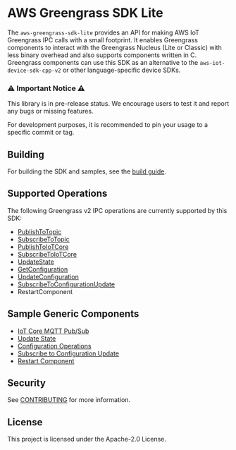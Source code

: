 # AWS Greengrass SDK Lite

The `aws-greengrass-sdk-lite` provides an API for making AWS IoT Greengrass IPC
calls with a small footprint. It enables Greengrass components to interact with
the Greengrass Nucleus (Lite or Classic) with less binary overhead and also
supports components written in C. Greengrass components can use this SDK as an
alternative to the `aws-iot-device-sdk-cpp-v2` or other language-specific device
SDKs.

### ⚠️ Important Notice ⚠️

This library is in pre-release status. We encourage users to test it and report
any bugs or missing features.

For development purposes, it is recommended to pin your usage to a specific
commit or tag.

## Building

For building the SDK and samples, see the [build guide](docs/BUILD.md).

## Supported Operations

The following Greengrass v2 IPC operations are currently supported by this SDK:

- [PublishToTopic](https://docs.aws.amazon.com/greengrass/v2/developerguide/ipc-publish-subscribe.html#ipc-operation-publishtotopic)
- [SubscribeToTopic](https://docs.aws.amazon.com/greengrass/v2/developerguide/ipc-publish-subscribe.html#ipc-operation-subscribetotopic)
- [PublishToIoTCore](https://docs.aws.amazon.com/greengrass/v2/developerguide/ipc-iot-core-mqtt.html#ipc-operation-publishtoiotcore)
- [SubscribeToIoTCore](https://docs.aws.amazon.com/greengrass/v2/developerguide/ipc-iot-core-mqtt.html#ipc-operation-subscribetoiotcore)
- [UpdateState](https://docs.aws.amazon.com/greengrass/v2/developerguide/ipc-component-lifecycle.html#ipc-operation-updatestate)
- [GetConfiguration](https://docs.aws.amazon.com/greengrass/v2/developerguide/ipc-component-configuration.html#ipc-operation-getconfiguration)
- [UpdateConfiguration](https://docs.aws.amazon.com/greengrass/v2/developerguide/ipc-component-configuration.html#ipc-operation-updateconfiguration)
- [SubscribeToConfigurationUpdate](https://docs.aws.amazon.com/greengrass/v2/developerguide/ipc-component-configuration.html#ipc-operation-subscribetoconfigurationupdate)
- RestartComponent

## Sample Generic Components

- [IoT Core MQTT Pub/Sub](samples/iot_core_mqtt/)
- [Update State](samples/update_state/)
- [Configuration Operations](samples/config/)
- [Subscribe to Configuration Update](samples/subscribe_to_configuration_update/)
- [Restart Component](samples/restart_component/)

## Security

See [CONTRIBUTING](docs/CONTRIBUTING.md#security-issue-notifications) for more
information.

## License

This project is licensed under the Apache-2.0 License.

